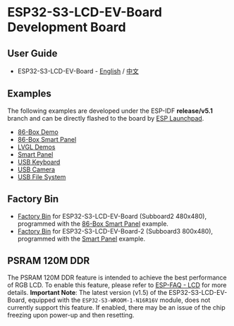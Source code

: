 # ESP32-S3-LCD-EV-Board Development Board

## User Guide

* ESP32-S3-LCD-EV-Board - [English](https://docs.espressif.com/projects/esp-dev-kits/en/latest/esp32s3/esp32-s3-lcd-ev-board/user_guide.html) / [中文](https://docs.espressif.com/projects/esp-dev-kits/zh_CN/latest/esp32s3/esp32-s3-lcd-ev-board/user_guide.html)

## Examples

The following examples are developed under the ESP-IDF **release/v5.1** branch and can be directly flashed to the board by [ESP Launchpad](https://espressif.github.io/esp-launchpad/?flashConfigURL=https://dl.espressif.com/AE/esp-dev-kits/config.toml).

* [86-Box Demo](./examples/86box_demo/)
* [86-Box Smart Panel](./examples/86box_smart_panel/)
* [LVGL Demos](./examples/lvgl_demos/)
* [Smart Panel](./examples/smart_panel/)
* [USB Keyboard](./examples/usb_keyboard/)
* [USB Camera](./examples/usb_camera_lcd/)
* [USB File System](./examples/usb_msc_file_sys/)

## Factory Bin

* [Factory Bin](https://dl.espressif.com/AE/esp-dev-kits/86box_demo-esp32-s3-lcd-ev-board-esp32s3-v5.1.bin) for ESP32-S3-LCD-EV-Board (Subboard2 480x480), programmed with the [86-Box Smart Panel](./examples/86box_smart_panel/) example.
* [Factory Bin](https://dl.espressif.com/AE/esp-dev-kits/smart_panel-esp32-s3-lcd-ev-board-esp32s3-v5.1.bin) for ESP32-S3-LCD-EV-Board-2 (Subboard3 800x480), programmed with the [Smart Panel](./examples/smart_panel/) example.

## PSRAM 120M DDR

The PSRAM 120M DDR feature is intended to achieve the best performance of RGB LCD. To enable this feature, please refer to [ESP-FAQ - LCD](https://docs.espressif.com/projects/esp-faq/en/latest/software-framework/peripherals/lcd.html#how-can-i-enable-psram-120m-octal-ddr-on-esp32-s3r8) for more details.
**Important Note**: The latest version (v1.5) of the ESP32-S3-LCD-EV-Board, equipped with the `ESP32-S3-WROOM-1-N16R16V` module, does not currently support this feature. If enabled, there may be an issue of the chip freezing upon power-up and then resetting.
